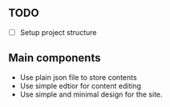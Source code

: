 ## TODO

- [ ] Setup project structure



## Main components

- Use plain json file to store contents
- Use simple edtior for content editing
- Use simple and minimal design for the site.